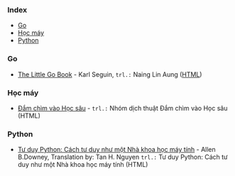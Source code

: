 ### Index

* [Go](#golang)
* [Học máy](#machine-learning)
* [Python](#python)


### <a id="golang"></a>Go

* [The Little Go Book](https://github.com/nainglinaung/the-little-go-book) - Karl Seguin, `trl.:` Naing Lin Aung ([HTML](https://github.com/quangnh89/the-little-go-book/blob/master/vi/go.md))


### <a id="machine-learning"></a>Học máy

* [Đắm chìm vào Học sâu](https://d2l.aivivn.com) - `trl.:` Nhóm dịch thuật Đắm chìm vào Học sâu (HTML)

### <a id="python"></a>Python

* [Tư duy Python: Cách tư duy như một Nhà khoa học máy tính](https://bitbucket.org/tanhuynhng/thinking-python/src/master/) - Allen B.Downey, Translation by: Tan H. Nguyen `trl.:` Tư duy Python: Cách tư duy như một Nhà khoa học máy tính (HTML)

